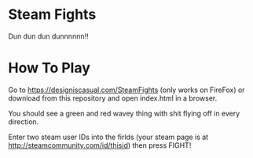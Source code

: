 Steam Fights
=====
Dun dun dun dunnnnnn!!

How To Play
=====
Go to https://designiscasual.com/SteamFights (only works on FireFox) or download from this repository and open index.html in a browser.

You should see a green and red wavey thing with shit flying off in every direction. 

Enter two steam user IDs into the firlds (your steam page is at http://steamcommunity.com/id/thisid) then press FIGHT! 
